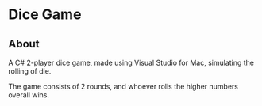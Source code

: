 # Dice Game

## About

A C# 2-player dice game, made using Visual Studio for Mac, simulating the rolling of die. 

The game consists of 2 rounds, and whoever rolls the higher numbers overall wins.
